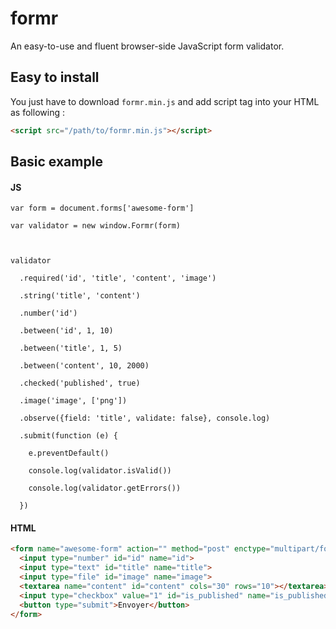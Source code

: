 # formr
An easy-to-use and fluent browser-side JavaScript form validator.


## Easy to install
You just have to download `formr.min.js` and add script tag into your HTML as following :
```HTML
<script src="/path/to/formr.min.js"></script>
```

## Basic example
#### JS
```JS
var form = document.forms['awesome-form']

var validator = new window.Formr(form)



validator

  .required('id', 'title', 'content', 'image')

  .string('title', 'content')

  .number('id')

  .between('id', 1, 10)

  .between('title', 1, 5)

  .between('content', 10, 2000)

  .checked('published', true)

  .image('image', ['png'])

  .observe({field: 'title', validate: false}, console.log)

  .submit(function (e) {

    e.preventDefault()

    console.log(validator.isValid())

    console.log(validator.getErrors())

  })
```

#### HTML
```HTML
<form name="awesome-form" action="" method="post" enctype="multipart/form-data">
  <input type="number" id="id" name="id">
  <input type="text" id="title" name="title">
  <input type="file" id="image" name="image">
  <textarea name="content" id="content" cols="30" rows="10"></textarea>
  <input type="checkbox" value="1" id="is_published" name="is_published">
  <button type="submit">Envoyer</button>
</form>
```
